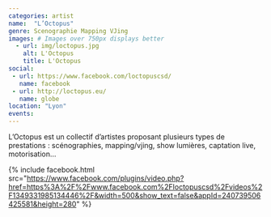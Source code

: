 ```yaml
---
categories: artist
name:  "L’Octopus"
genre: Scenographie Mapping VJing
images: # Images over 750px displays better
  - url: img/loctopus.jpg
    alt: L'Octopus
    title: L'Octopus
social:
 - url: https://www.facebook.com/loctopuscsd/
   name: facebook
 - url: http://loctopus.eu/
   name: globe
location: "Lyon"
events:
---
```

L’Octopus est un collectif d’artistes proposant plusieurs types de prestations : scénographies, mapping/vjing, show lumières, captation live, motorisation…

{% include facebook.html src="https://www.facebook.com/plugins/video.php?href=https%3A%2F%2Fwww.facebook.com%2Floctopuscsd%2Fvideos%2F1349331985134446%2F&width=500&show_text=false&appId=240739506425581&height=280" %}
